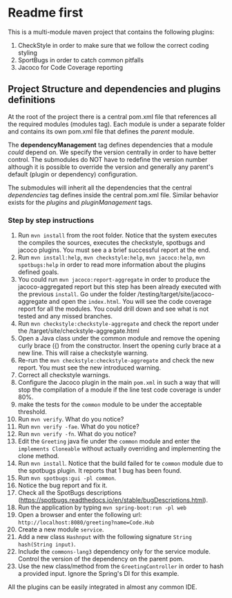 # Readme first
This is a multi-module maven project that contains the following plugins:
1. CheckStyle in order to make sure that we follow the correct coding styling
2. SportBugs in order to catch common pitfalls
3. Jacoco for Code Coverage reporting

## Project Structure and dependencies and plugins definitions
At the root of the project there is a central pom.xml file that references all 
the required modules (modules tag). Each module is under a separate folder and
contains its own pom.xml file that defines the *parent* module. 

The **dependencyManagement** tag defines dependencies that a module *could* 
depend on. We specify the version centrally in order to have better control. 
The submodules do NOT have to redefine the version number although it is possible
to override the version and generally any parent's default (plugin or dependency) 
configuration.

The submodules will inherit all the dependencies that the central *dependencies*
tag defines inside the central pom.xml file. Similar behavior exists for the 
*plugins* and *pluginManagement* tags.

### Step by step instructions
1. Run `mvn install` from the root folder. Notice that the system executes 
the compiles the sources, executes the checkstyle, spotbugs and jacoco plugins. 
You must see a a brief successful report at the end. 
2. Run `mvn install:help`, `mvn checkstyle:help`, `mvn jacoco:help`, `mvn spotbugs:help` 
in order to read more information about the plugins defined goals.
3. You could run `mvn jacoco:report-aggregate` in order to produce the jacoco-aggregated 
report but this step has been already executed with the previous `install`. 
Go under the folder <root folder>/testing/target/site/jacoco-aggregate and 
open the `index.html`. You will see the code coverage report for all the modules.
You could drill down and see what is not tested and any missed branches.
4. Run `mvn checkstyle:checkstyle-aggregate` and check the report under the 
<root folder>/target/site/checkstyle-aggregate.html
5. Open a Java class under the common module and remove the opening curly brace ({)
from the constructor. Insert the opening curly brace at a new line. This will raise
a checkstyle warning.
6. Re-run the `mvn checkstyle:checkstyle-aggregate` and check the new report. 
You must see the new introduced warning.
7. Correct all checkstyle warnings. 
8. Configure the Jacoco plugin in the main `pom.xml` in such a way that will stop
the compilation of a module if the line test code coverage is under 80%.
9. make the tests for the `common` module to be under the acceptable threshold.
10. Run `mvn verify`. What do you notice?
11. Run `mvn verify -fae`. What do you notice?
12. Run `mvn verify -fn`. What do you notice?
13. Edit the `Greeting` java fie under the `common` module and enter the 
`implements Cloneable` without actually overriding and implementing the clone method.
14. Run `mvn install`. Notice that the build failed for te `common` module due to the 
spotbugs plugin. It reports that 1 bug has been found.
15. Run `mvn spotbugs:gui -pl common`.
16. Notice the bug report and fix it.
17. Check all the SpotBugs descriptions (https://spotbugs.readthedocs.io/en/stable/bugDescriptions.html).
18. Run the application by typing `mvn spring-boot:run -pl web`
19. Open a browser and enter the following url: `http://localhost:8080/greeting?name=Code.Hub`
20. Create a new module `service`.
21. Add a new class `Hashnput` with the following signature `String hash(String input)`.
22. Include the `commons-lang3` dependency only for the service module. Control the version of 
the dependency on the parent pom.
23. Use the new class/method from the `GreetingController` in order to hash a provided input.
Ignore the Spring's DI for this example.

All the plugins can be easily integrated in almost any common IDE.
